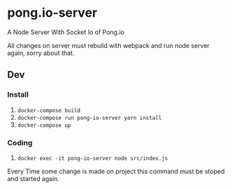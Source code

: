# pong.io-server
A Node Server With Socket Io of Pong.io

All changes on server must rebuild with webpack and run node server again, sorry about that.

## Dev

### Install

1. `docker-compose build`
2. `docker-compose run pong-io-server yarn install`
3. `docker-compose up`

### Coding

1. `docker exec -it pong-io-server node src/index.js`

Every Time some change is made on project this command must be stoped and started again.
